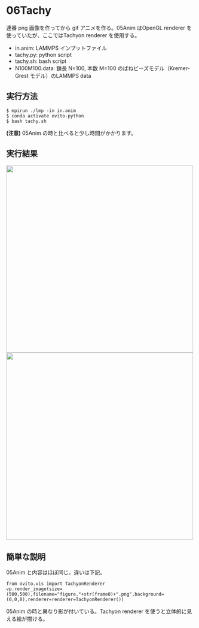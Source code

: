 # 06Tachy
連番 png 画像を作ってから gif アニメを作る。05Anim はOpenGL renderer を使っていたが、ここではTachyon renderer を使用する。
- in.anim: LAMMPS インプットファイル
- tachy.py: python script
- tachy.sh: bash script
- N100M100.data: 鎖長 N=100, 本数 M=100 のばねビーズモデル（Kremer-Grest モデル）のLAMMPS data

## 実行方法
```
$ mpirun ./lmp -in in.anim
$ conda activate ovito-python
$ bash tachy.sh
```
**(注意)** 05Anim の時と比べると少し時間がかかります。

## 実行結果
<img src=https://github.com/t-murash/OVITO-Tips/blob/master/06Tachy/movie.gif width=500px>

<img src=https://github.com/t-murash/OVITO-Tips/blob/master/06Tachy/figure.001.png width=500px>

## 簡単な説明
05Anim と内容はほぼ同じ。違いは下記。
```
from ovito.vis import TachyonRenderer
vp.render_image(size=(500,500),filename="figure."+str(frame0)+".png",background=(0,0,0),renderer=renderer=TachyonRenderer())
```
05Anim の時と異なり影が付いている。Tachyon renderer を使うと立体的に見える絵が描ける。


